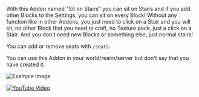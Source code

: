 With this Addon named "Sit on Stairs" you can sit on Stairs and if you add other Blocks to the Settings, you can sit on every Block! Without any function like in other Addons, you just need to click on a Stair and you will sit, no other Block that you need to craft, no Texture pack, just a click on a Stair. And you don't need new Blocks or something else, just normal stairs!


You can add or remove seats with `/seats`.

You can use this Addon in your world/realm/server but don't say that you have created it.

![Example Image](https://api.mcpedl.com/storage/submissions/163587/images/sit-on-stairs_2.png)


[![YouTube Video](https://img.youtube.com/vi/NnUPHdjrNPY/0.jpg)](https://youtu.be/NnUPHdjrNPY)
